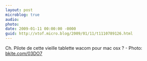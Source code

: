 ```yaml
---
layout: post
microblog: true
audio: 
photo: 
date: 2009-01-11 00:00:00 -0000
guid: http://xtof.micro.blog/2009/01/11/t1110789126.html
---
```

Ch. Pilote de cette vieille tablette wacom pour mac osx ? - Photo: [bkite.com/03DO7](http://bkite.com/03DO7)
